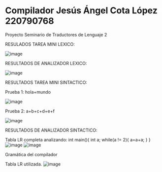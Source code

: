# Compilador Jesús Ángel Cota López 220790768
 Proyecto Seminario de Traductores de Lenguaje 2

RESULADOS TAREA MINI LEXICO:

![image](https://github.com/elderdeveloper15/Compilador-220790768-STL2/assets/54344130/0e533b35-0037-4e18-8f7e-d4ba8251c1cf)

 RESULTADOS DE ANALIZADOR LEXICO:

 ![image](https://github.com/elderdeveloper15/Compilador-220790768-STL2/assets/54344130/403655db-83de-42e0-840d-0387fae1ceae)

RESULTADOS TAREA MINI SINTACTICO:

Prueba 1:  hola+mundo

![image](https://github.com/elderdeveloper15/Compilador-220790768-STL2/assets/54344130/06d91918-bdaa-42f5-820d-b9c58063f2f8)


Prueba 2: a+b+c+d+e+f

![image](https://github.com/elderdeveloper15/Compilador-220790768-STL2/assets/54344130/50f54391-7f76-4848-9111-abde3b8b805f)

RESULTADOS DE ANALIZADOR SINTACTICO:

Tabla LR completa analizando: int main(){ int a; while(a != 2){ a=a+a; } }
![image](https://github.com/elderdeveloper15/Compilador-220790768-STL2/assets/54344130/fb02f4f9-f757-4ca6-9810-ee3001a7f231)
![image](https://github.com/elderdeveloper15/Compilador-220790768-STL2/assets/54344130/f487f12c-31cf-41c3-91e2-28563c7785f4)


Gramática del compilador

Tabla LR utilizada.
![image](https://github.com/elderdeveloper15/Compilador-220790768-STL2/assets/54344130/28f3cbba-60ad-4e2a-8517-f9a0358464dc)



